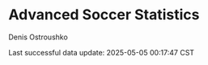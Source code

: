 # Advanced Soccer Statistics
Denis Ostroushko

<!-- gfm -->

Last successful data update: 2025-05-05 00:17:47 CST
